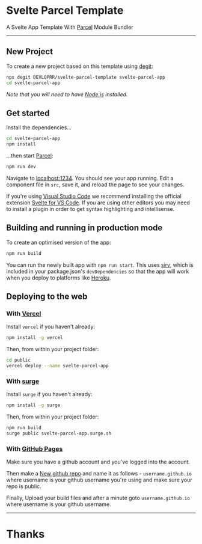 # Svelte Parcel Template

A Svelte App Template With [Parcel](https://parceljs.org/) Module Bundler

---

## New Project

To create a new project based on this template using [degit](https://github.com/Rich-Harris/degit):

```bash
npx degit DEVLOPRR/svelte-parcel-template svelte-parcel-app
cd svelte-parcel-app
```

*Note that you will need to have [Node.js](https://nodejs.org) installed.*


## Get started

Install the dependencies...

```bash
cd svelte-parcel-app
npm install
```

...then start [Parcel](https://parceljs.org):

```bash
npm run dev
```

Navigate to [localhost:1234](http://localhost:1234). You should see your app running. Edit a component file in `src`, save it, and reload the page to see your changes.

If you're using [Visual Studio Code](https://code.visualstudio.com/) we recommend installing the official extension [Svelte for VS Code](https://marketplace.visualstudio.com/items?itemName=svelte.svelte-vscode). If you are using other editors you may need to install a plugin in order to get syntax highlighting and intellisense.

## Building and running in production mode

To create an optimised version of the app:

```bash
npm run build
```

You can run the newly built app with `npm run start`. This uses [sirv](https://github.com/lukeed/sirv), which is included in your package.json's `devDependencies` so that the app will work when you deploy to platforms like [Heroku](https://heroku.com).

## Deploying to the web

### With [Vercel](https://vercel.com)

Install `vercel` if you haven't already:

```bash
npm install -g vercel
```

Then, from within your project folder:

```bash
cd public
vercel deploy --name svelte-parcel-app
```

### With [surge](https://surge.sh/)

Install `surge` if you haven't already:

```bash
npm install -g surge
```

Then, from within your project folder:

```bash
npm run build
surge public svelte-parcel-app.surge.sh
```
### With [GitHub Pages](https://pages.github.com)

Make sure you have a github account and you've logged into the account.

Then make a [New github repo](https://github.com/new) and name it as follows - `username.github.io` where username is your github username you're using and make sure your repo is public.

Finally, Upload your build files and after a minute goto `username.github.io` where username is your github username.

---

# Thanks
